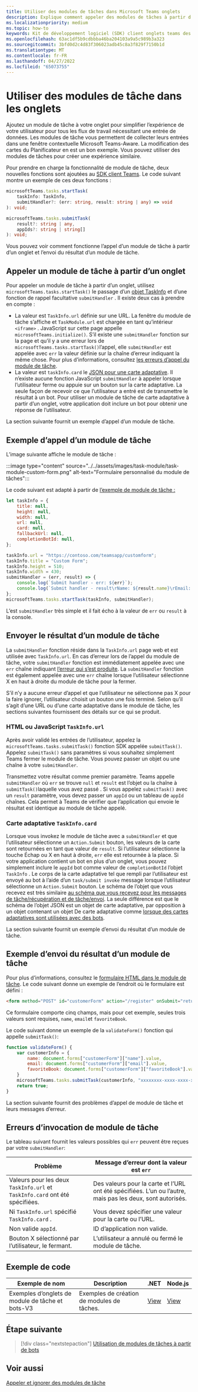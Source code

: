 ```yaml
---
title: Utiliser des modules de tâches dans Microsoft Teams onglets
description: Explique comment appeler des modules de tâches à partir d’onglets Teams et envoyer son résultat à l’aide du SDK client Microsoft Teams. Il inclut des exemples de code.
ms.localizationpriority: medium
ms.topic: how-to
keywords: Kit de développement logiciel (SDK) client onglets teams des modules de tâches
ms.openlocfilehash: 63ac1df5b9cdbbba46ba204103a9a5c989b3a323
ms.sourcegitcommit: 3bfd0d2c4d83f306023adb45c8a3f829f7150b1d
ms.translationtype: MT
ms.contentlocale: fr-FR
ms.lasthandoff: 04/27/2022
ms.locfileid: "65073755"
---
```

# <a name="use-task-modules-in-tabs"></a>Utiliser des modules de tâche dans les onglets

Ajoutez un module de tâche à votre onglet pour simplifier l’expérience de votre utilisateur pour tous les flux de travail nécessitant une entrée de données. Les modules de tâche vous permettent de collecter leurs entrées dans une fenêtre contextuelle Microsoft Teams-Aware. La modification des cartes du Planificateur en est un bon exemple. Vous pouvez utiliser des modules de tâches pour créer une expérience similaire.

Pour prendre en charge la fonctionnalité de module de tâche, deux nouvelles fonctions sont ajoutées au [SDK client Teams](/javascript/api/overview/msteams-client). Le code suivant montre un exemple de ces deux fonctions :

```typescript
microsoftTeams.tasks.startTask(
    taskInfo: TaskInfo,
    submitHandler?: (err: string, result: string | any) => void
): void;

microsoftTeams.tasks.submitTask(
    result?: string | any,
    appIds?: string | string[]
): void;
```

Vous pouvez voir comment fonctionne l’appel d’un module de tâche à partir d’un onglet et l’envoi du résultat d’un module de tâche.

## <a name="invoke-a-task-module-from-a-tab"></a>Appeler un module de tâche à partir d’un onglet

Pour appeler un module de tâche à partir d’un onglet, utilisez `microsoftTeams.tasks.startTask()` le passage d’un [objet TaskInfo](~/task-modules-and-cards/task-modules/invoking-task-modules.md#the-taskinfo-object) et d’une fonction de rappel facultative `submitHandler` . Il existe deux cas à prendre en compte :

* La valeur est `TaskInfo.url` définie sur une URL. La fenêtre du module de tâche s’affiche et `TaskModule.url` est chargée en tant qu’intérieur `<iframe>` . JavaScript sur cette page appelle `microsoftTeams.initialize()`. S’il existe une `submitHandler` fonction sur la page et qu’il y a une erreur lors de `microsoftTeams.tasks.startTask()`l’appel, elle `submitHandler` est appelée avec `err` la valeur définie sur la chaîne d’erreur indiquant la même chose. Pour plus d’informations, consultez [les erreurs d’appel du module de tâche](#task-module-invocation-errors).
* La valeur est `taskInfo.card` le [JSON pour une carte adaptative](~/task-modules-and-cards/task-modules/invoking-task-modules.md#adaptive-card-or-adaptive-card-bot-card-attachment). Il n’existe aucune fonction JavaScript `submitHandler` à appeler lorsque l’utilisateur ferme ou appuie sur un bouton sur la carte adaptative. La seule façon de recevoir ce que l’utilisateur a entré est de transmettre le résultat à un bot. Pour utiliser un module de tâche de carte adaptative à partir d’un onglet, votre application doit inclure un bot pour obtenir une réponse de l’utilisateur.

La section suivante fournit un exemple d’appel d’un module de tâche.

## <a name="example-of-invoking-a-task-module"></a>Exemple d’appel d’un module de tâche

L’image suivante affiche le module de tâche :

:::image type="content" source="../../assets/images/task-module/task-module-custom-form.png" alt-text="Formulaire personnalisé du module de tâches":::

Le code suivant est adapté à partir de [l’exemple de module de tâche :](~/task-modules-and-cards/task-modules/invoking-task-modules.md#code-sample)

```javascript
let taskInfo = {
    title: null,
    height: null,
    width: null,
    url: null,
    card: null,
    fallbackUrl: null,
    completionBotId: null,
};

taskInfo.url = "https://contoso.com/teamsapp/customform";
taskInfo.title = "Custom Form";
taskInfo.height = 510;
taskInfo.width = 430;
submitHandler = (err, result) => {
    console.log(`Submit handler - err: ${err}`);
    console.log(`Submit handler - result\rName: ${result.name}\rEmail: ${result.email}\rFavorite book: ${result.favoriteBook}`);
};
microsoftTeams.tasks.startTask(taskInfo, submitHandler);
```

L’est `submitHandler` très simple et il fait écho à la valeur de `err` ou `result` à la console.

## <a name="submit-the-result-of-a-task-module"></a>Envoyer le résultat d’un module de tâche

La `submitHandler` fonction réside dans la `TaskInfo.url` page web et est utilisée avec `TaskInfo.url`. En cas d’erreur lors de l’appel du module de tâche, votre `submitHandler` fonction est immédiatement appelée avec une `err` chaîne indiquant [l’erreur qui s’est produite](#task-module-invocation-errors). La `submitHandler` fonction est également appelée avec une `err` chaîne lorsque l’utilisateur sélectionne X en haut à droite du module de tâche pour la fermer.

S’il n’y a aucune erreur d’appel et que l’utilisateur ne sélectionne pas X pour la faire ignorer, l’utilisateur choisit un bouton une fois terminé. Selon qu’il s’agit d’une URL ou d’une carte adaptative dans le module de tâche, les sections suivantes fournissent des détails sur ce qui se produit.

### <a name="html-or-javascript-taskinfourl"></a>HTML ou JavaScript `TaskInfo.url`

Après avoir validé les entrées de l’utilisateur, appelez la `microsoftTeams.tasks.submitTask()` fonction SDK appelée `submitTask()`. Appelez `submitTask()` sans paramètres si vous souhaitez simplement Teams fermer le module de tâche. Vous pouvez passer un objet ou une chaîne à votre `submitHandler`.

Transmettez votre résultat comme premier paramètre. Teams appelle `submitHandler` où `err` se trouve `null` et `result` est l’objet ou la chaîne à `submitTask()`laquelle vous avez passé . Si vous appelez `submitTask()` avec un `result` paramètre, vous devez passer un `appId` ou un tableau de `appId` chaînes. Cela permet à Teams de vérifier que l’application qui envoie le résultat est identique au module de tâche appelé.

### <a name="adaptive-card-taskinfocard"></a>Carte adaptative `TaskInfo.card`

Lorsque vous invokez le module de tâche avec a `submitHandler` et que l’utilisateur sélectionne un `Action.Submit` bouton, les valeurs de la carte sont retournées en tant que valeur de `result`. Si l’utilisateur sélectionne la touche Échap ou X en haut à droite, `err` elle est retournée à la place. Si votre application contient un bot en plus d’un onglet, vous pouvez simplement inclure le `appId` bot comme valeur de `completionBotId` l’objet `TaskInfo` . Le corps de la carte adaptative tel que rempli par l’utilisateur est envoyé au bot à l’aide d’un `task/submit invoke` message lorsque l’utilisateur sélectionne un `Action.Submit` bouton. Le schéma de l’objet que vous recevez est très similaire [au schéma que vous recevez pour les messages de tâche/récupération et de tâche/envoi](~/task-modules-and-cards/task-modules/task-modules-bots.md#payload-of-taskfetch-and-tasksubmit-messages). La seule différence est que le schéma de l’objet JSON est un objet de carte adaptative, par opposition à un objet contenant un objet De carte adaptative comme [lorsque des cartes adaptatives sont utilisées avec des bots](~/task-modules-and-cards/task-modules/task-modules-bots.md#payload-of-taskfetch-and-tasksubmit-messages).

La section suivante fournit un exemple d’envoi du résultat d’un module de tâche.

## <a name="example-of-submitting-the-result-of-a-task-module"></a>Exemple d’envoi du résultat d’un module de tâche

Pour plus d’informations, consultez le [formulaire HTML dans le module de tâche](#example-of-invoking-a-task-module). Le code suivant donne un exemple de l’endroit où le formulaire est défini :

```html
<form method="POST" id="customerForm" action="/register" onSubmit="return validateForm()">
```

Ce formulaire comporte cinq champs, mais pour cet exemple, seules trois valeurs sont requises, `name`, `email`et `favoriteBook`.

Le code suivant donne un exemple de la `validateForm()` fonction qui appelle `submitTask()`:

```javascript
function validateForm() {
    var customerInfo = {
        name: document.forms["customerForm"]["name"].value,
        email: document.forms["customerForm"]["email"].value,
        favoriteBook: document.forms["customerForm"]["favoriteBook"].value
    }
    microsoftTeams.tasks.submitTask(customerInfo, "xxxxxxxx-xxxx-xxxx-xxxx-xxxxxxxxxxxx");
    return true;
}
```

La section suivante fournit des problèmes d’appel de module de tâche et leurs messages d’erreur.

## <a name="task-module-invocation-errors"></a>Erreurs d’invocation de module de tâche

Le tableau suivant fournit les valeurs possibles qui `err` peuvent être reçues par votre `submitHandler`:

| Problème | Message d’erreur dont la valeur est `err` |
| ------- | ------------------------------ |
| Valeurs pour les deux `TaskInfo.url` et `TaskInfo.card` ont été spécifiées. | Des valeurs pour la carte et l’URL ont été spécifiées. L’un ou l’autre, mais pas les deux, sont autorisés. |
| Ni `TaskInfo.url` spécifié `TaskInfo.card` . | Vous devez spécifier une valeur pour la carte ou l’URL. |
| Non valide `appId`. | ID d’application non valide. |
| Bouton X sélectionné par l’utilisateur, le fermant. | L’utilisateur a annulé ou fermé le module de tâche. |

## <a name="code-sample"></a>Exemple de code

|Exemple de nom | Description | .NET | Node.js|
|----------------|-----------------|--------------|----------------|
|Exemples d’onglets de module de tâche et bots-V3 | Exemples de création de modules de tâches. |[View](https://github.com/OfficeDev/Microsoft-Teams-Samples/tree/main/samples/app-task-module/csharp)|[View](https://github.com/OfficeDev/Microsoft-Teams-Samples/tree/main/samples/app-task-module/nodejs)|

## <a name="next-step"></a>Étape suivante

> [!div class="nextstepaction"]
> [Utilisation de modules de tâches à partir de bots](~/task-modules-and-cards/task-modules/task-modules-bots.md)

## <a name="see-also"></a>Voir aussi

[Appeler et ignorer des modules de tâche](~/task-modules-and-cards/task-modules/invoking-task-modules.md)
